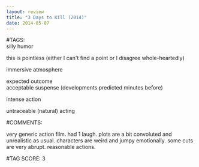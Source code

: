 ```yaml
---  
layout: review  
title: "3 Days to Kill (2014)"  
date: 2014-05-07  
---  
```

  
#TAGS:  
silly humor  
  
this is pointless (either I can't find a point or I disagree whole-heartedly)  
  
immersive atmosphere  
  
expected outcome  
acceptable suspense (developments predicted minutes before)  
  
intense action  
  
untraceable (natural) acting  
  
#COMMENTS:  
  
very generic action film. had 1 laugh. plots are a bit convoluted and unrealistic as usual. characters are weird and jumpy emotionally. some cuts are very abrupt. reasonable actions.  
  
  
  
  
  
#TAG SCORE: 3  
